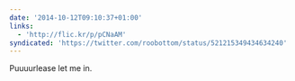 ```yaml
---
date: '2014-10-12T09:10:37+01:00'
links:
  - 'http://flic.kr/p/pCNaAM'
syndicated: 'https://twitter.com/roobottom/status/521215349434634240'
---
```

Puuuurlease let me in. 
